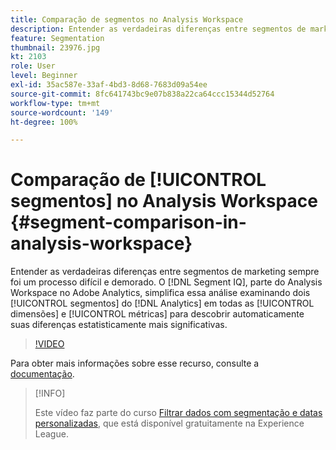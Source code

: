 ```yaml
---
title: Comparação de segmentos no Analysis Workspace
description: Entender as verdadeiras diferenças entre segmentos de marketing sempre foi um processo difícil e demorado. O Segment IQ, parte do Analysis Workspace no Adobe Analytics, simplifica essa análise examinando dois segmentos do Analytics em todas as dimensões e métricas para descobrir automaticamente suas diferenças estatisticamente mais significativas.
feature: Segmentation
thumbnail: 23976.jpg
kt: 2103
role: User
level: Beginner
exl-id: 35ac587e-33af-4bd3-8d68-7683d09a54ee
source-git-commit: 8fc641743bc9e07b838a22ca64ccc15344d52764
workflow-type: tm+mt
source-wordcount: '149'
ht-degree: 100%

---
```


# Comparação de [!UICONTROL segmentos] no Analysis Workspace {#segment-comparison-in-analysis-workspace}

Entender as verdadeiras diferenças entre segmentos de marketing sempre foi um processo difícil e demorado. O [!DNL Segment IQ], parte do Analysis Workspace no Adobe Analytics, simplifica essa análise examinando dois [!UICONTROL segmentos] do [!DNL Analytics] em todas as [!UICONTROL dimensões] e [!UICONTROL métricas] para descobrir automaticamente suas diferenças estatisticamente mais significativas.

>[!VIDEO](https://video.tv.adobe.com/v/23976/?quality=12&learn=on)

Para obter mais informações sobre esse recurso, consulte a [documentação](https://experienceleague.adobe.com/docs/analytics/analyze/analysis-workspace/panels/segment-comparison/segment-comparison.html?lang=pt-BR).

>[!INFO]
>
> Este vídeo faz parte do curso [Filtrar dados com segmentação e datas personalizadas](https://experienceleague.adobe.com/?recommended=Analytics-U-1-2021.1.filterdata&amp;lang=pt-BR), que está disponível gratuitamente na Experience League.
